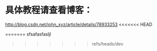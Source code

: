 # 具体教程请查看博客：
http://blog.csdn.net/john_xyz/article/details/78933253
<<<<<<< HEAD

=======
sfsafasfasljl
>>>>>>> refs/heads/dev
